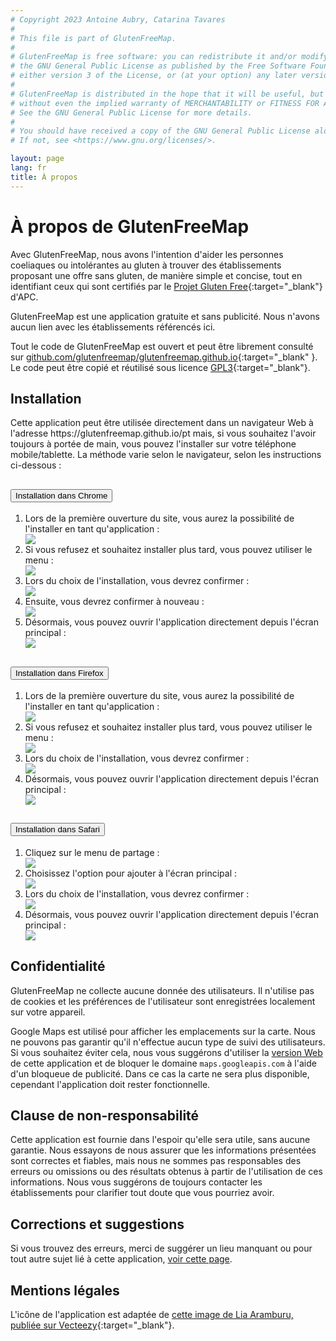 ```yaml
---
# Copyright 2023 Antoine Aubry, Catarina Tavares
# 
# This file is part of GlutenFreeMap.
# 
# GlutenFreeMap is free software: you can redistribute it and/or modify it under the terms of
# the GNU General Public License as published by the Free Software Foundation,
# either version 3 of the License, or (at your option) any later version.
# 
# GlutenFreeMap is distributed in the hope that it will be useful, but WITHOUT ANY WARRANTY;
# without even the implied warranty of MERCHANTABILITY or FITNESS FOR A PARTICULAR PURPOSE.
# See the GNU General Public License for more details.
# 
# You should have received a copy of the GNU General Public License along with GlutenFreeMap.
# If not, see <https://www.gnu.org/licenses/>.

layout: page
lang: fr
title: À propos
---
```


# À propos de GlutenFreeMap

Avec GlutenFreeMap, nous avons l'intention d'aider les personnes coeliaques ou intolérantes au gluten à trouver des établissements proposant une offre sans gluten, de manière simple et concise, tout en identifiant ceux qui sont certifiés par le [Projet Gluten Free](https://www.celiacos.org.pt/como-certificar-o-seu-estabelecimento/){:target="_blank"} d'APC.

GlutenFreeMap est une application gratuite et sans publicité. Nous n'avons aucun lien avec les établissements référencés ici.

Tout le code de GlutenFreeMap est ouvert et peut être librement consulté sur [github.com/glutenfreemap/glutenfreemap.github.io](https://github.com/glutenfreemap/glutenfreemap.github.io){:target="_blank" }. Le code peut être copié et réutilisé sous licence [GPL3](https://www.gnu.org/licenses/gpl-3.0.html){:target="_blank"}.

<div class="browser-only">
    <h2>Installation</h2>
    <p>
        Cette application peut être utilisée directement dans un navigateur Web à l'adresse https://glutenfreemap.github.io/pt mais, si vous souhaitez l'avoir toujours à portée de main, vous pouvez l'installer sur votre téléphone mobile/tablette. La méthode varie selon le navigateur, selon les instructions ci-dessous :
    </p>
    <div class="accordion mb-4" id="tutorial">
        <div class="card">
            <div class="card-header" id="headingChrome">
                <h2 class="mb-0">
                    <button class="btn btn-link btn-block text-left" type="button" data-toggle="collapse"
                        data-target="#chromeInstructions" aria-expanded="true" aria-controls="chromeInstructions">
                        Installation dans Chrome
                    </button>
                </h2>
            </div>
            <div id="chromeInstructions" class="collapse" aria-labelledby="headingChrome" data-parent="#tutorial">
                <div class="card-body">
                    <ol class="tutorial row">
                        <li class="col-12 col-md-6 col-lg-4 d-flex flex-column my-2">
                            <div class="flex-grow-1">Lors de la première ouverture du site, vous aurez la possibilité de l'installer en tant qu'application :</div>
                            <div>
                                <a class="image-link" href="/assets/img/install/chrome-1.png" target="_blank">
                                    <img src="/assets/img/install/chrome-1.png" />
                                </a>
                            </div>
                        </li>
                        <li class="col-12 col-md-6 col-lg-4 d-flex flex-column my-2">
                            <div class="flex-grow-1">Si vous refusez et souhaitez installer plus tard, vous pouvez utiliser le menu :</div>
                            <div>
                                <a class="image-link" href="/assets/img/install/chrome-1b.png" target="_blank">
                                    <img src="/assets/img/install/chrome-1b.png" />
                                </a>
                            </div>
                        </li>
                        <li class="col-12 col-md-6 col-lg-4 d-flex flex-column my-2">
                            <div class="flex-grow-1">Lors du choix de l'installation, vous devrez confirmer :</div>
                            <div>
                                <a class="image-link" href="/assets/img/install/chrome-2.png" target="_blank">
                                    <img src="/assets/img/install/chrome-2.png" />
                                </a>
                            </div>
                        </li>
                        <li class="col-12 col-md-6 col-lg-4 d-flex flex-column my-2">
                            <div class="flex-grow-1">Ensuite, vous devrez confirmer à nouveau :</div>
                            <div>
                                <a class="image-link" href="/assets/img/install/chrome-3.png" target="_blank">
                                    <img src="/assets/img/install/chrome-3.png" />
                                </a>
                            </div>
                        </li>
                        <li class="col-12 col-md-6 col-lg-4 d-flex flex-column my-2">
                            <div class="flex-grow-1">Désormais, vous pouvez ouvrir l'application directement depuis l'écran principal :</div>
                            <div>
                                <a class="image-link" href="/assets/img/install/chrome-4.png" target="_blank">
                                    <img src="/assets/img/install/chrome-4.png" />
                                </a>
                            </div>
                        </li>
                    </ol>
                </div>
            </div>
        </div>
        <div class="card">
            <div class="card-header" id="headingFirefox">
                <h2 class="mb-0">
                    <button class="btn btn-link btn-block text-left collapsed" type="button" data-toggle="collapse"
                        data-target="#firefoxInstructions" aria-expanded="false" aria-controls="firefoxInstructions">
                        Installation dans Firefox
                    </button>
                </h2>
            </div>
            <div id="firefoxInstructions" class="collapse" aria-labelledby="headingFirefox" data-parent="#tutorial">
                <div class="card-body">
                    <ol class="tutorial row">
                        <li class="col-12 col-md-6 col-lg-4 d-flex flex-column my-2">
                            <div class="flex-grow-1">Lors de la première ouverture du site, vous aurez la possibilité de l'installer en tant qu'application :</div>
                            <div>
                                <a class="image-link" href="/assets/img/install/firefox-1.png" target="_blank">
                                    <img src="/assets/img/install/firefox-1.png" />
                                </a>
                            </div>
                        </li>
                        <li class="col-12 col-md-6 col-lg-4 d-flex flex-column my-2">
                            <div class="flex-grow-1">Si vous refusez et souhaitez installer plus tard, vous pouvez utiliser le menu :</div>
                            <div>
                                <a class="image-link" href="/assets/img/install/firefox-1b.png" target="_blank">
                                    <img src="/assets/img/install/firefox-1b.png" />
                                </a>
                            </div>
                        </li>
                        <li class="col-12 col-md-6 col-lg-4 d-flex flex-column my-2">
                            <div class="flex-grow-1">Lors du choix de l'installation, vous devrez confirmer :</div>
                            <div>
                                <a class="image-link" href="/assets/img/install/firefox-2.png" target="_blank">
                                    <img src="/assets/img/install/firefox-2.png" />
                                </a>
                            </div>
                        </li>
                        <li class="col-12 col-md-6 col-lg-4 d-flex flex-column my-2">
                            <div class="flex-grow-1">Désormais, vous pouvez ouvrir l'application directement depuis l'écran principal :</div>
                            <div>
                                <a class="image-link" href="/assets/img/install/firefox-3.png" target="_blank">
                                    <img src="/assets/img/install/firefox-3.png" />
                                </a>
                            </div>
                        </li>
                    </ol>
                </div>
            </div>
        </div>
        <div class="card">
            <div class="card-header" id="headingSafari">
                <h2 class="mb-0">
                    <button class="btn btn-link btn-block text-left collapsed" type="button" data-toggle="collapse"
                        data-target="#safariInstructions" aria-expanded="false" aria-controls="safariInstructions">
                        Installation dans Safari
                    </button>
                </h2>
            </div>
            <div id="safariInstructions" class="collapse" aria-labelledby="headingSafari" data-parent="#tutorial">
                <div class="card-body">
                    <ol class="tutorial row">
                        <li class="col-12 col-md-6 col-lg-4 d-flex flex-column my-2">
                            <div class="flex-grow-1">Cliquez sur le menu de partage :</div>
                            <div>
                                <a class="image-link" href="/assets/img/install/safari-1.png" target="_blank">
                                    <img src="/assets/img/install/safari-1.png" />
                                </a>
                            </div>
                        </li>
                        <li class="col-12 col-md-6 col-lg-4 d-flex flex-column my-2">
                            <div class="flex-grow-1">Choisissez l'option pour ajouter à l'écran principal :</div>
                            <div>
                                <a class="image-link" href="/assets/img/install/safari-2.png" target="_blank">
                                    <img src="/assets/img/install/safari-2.png" />
                                </a>
                            </div>
                        </li>
                        <li class="col-12 col-md-6 col-lg-4 d-flex flex-column my-2">
                            <div class="flex-grow-1">Lors du choix de l'installation, vous devrez confirmer :</div>
                            <div>
                                <a class="image-link" href="/assets/img/install/safari-3.png" target="_blank">
                                    <img src="/assets/img/install/safari-3.png" />
                                </a>
                            </div>
                        </li>
                        <li class="col-12 col-md-6 col-lg-4 d-flex flex-column my-2">
                            <div class="flex-grow-1">Désormais, vous pouvez ouvrir l'application directement depuis l'écran principal :</div>
                            <div>
                                <a class="image-link" href="/assets/img/install/safari-4.png" target="_blank">
                                    <img src="/assets/img/install/safari-4.png" />
                                </a>
                            </div>
                        </li>
                    </ol>
                </div>
            </div>
        </div>
    </div>
</div>

## Confidentialité

GlutenFreeMap ne collecte aucune donnée des utilisateurs. Il n'utilise pas de cookies et les préférences de l'utilisateur sont enregistrées localement sur votre appareil.

Google Maps est utilisé pour afficher les emplacements sur la carte. Nous ne pouvons pas garantir qu'il n'effectue aucun type de suivi des utilisateurs. Si vous souhaitez éviter cela, nous vous suggérons d'utiliser la [version Web](https://glutenfreemap.github.io/pt) de cette application et de bloquer le domaine `maps.googleapis.com` à l'aide d'un bloqueue de publicité. Dans ce cas la carte ne sera plus disponible, cependant l'application doit rester fonctionnelle.

## Clause de non-responsabilité

Cette application est fournie dans l'espoir qu'elle sera utile, sans aucune garantie. Nous essayons de nous assurer que les informations présentées sont correctes et fiables, mais nous ne sommes pas responsables des erreurs ou omissions ou des résultats obtenus à partir de l'utilisation de ces informations. Nous vous suggérons de toujours contacter les établissements pour clarifier tout doute que vous pourriez avoir.

## Corrections et suggestions

Si vous trouvez des erreurs, merci de suggérer un lieu manquant ou pour tout autre sujet lié à cette application, [voir cette page](contacts.html).

## Mentions légales

L'icône de l'application est adaptée de [cette image de Lia Aramburu, publiée sur Vecteezy](https://www.vecteezy.com/vector-art/343969-gluten-free-icon){:target="_blank"}.
